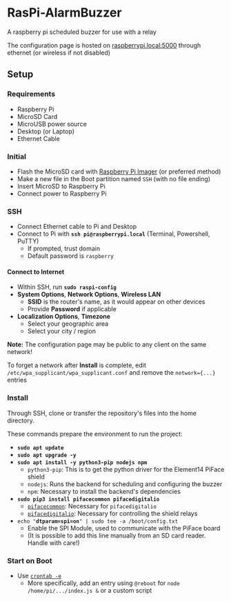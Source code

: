 # RasPi-AlarmBuzzer

A raspberry pi scheduled buzzer for use with a relay

The configuration page is hosted on [raspberrypi.local:5000](raspberrypi.local:5000) through ethernet (or wireless if not disabled)

## Setup

### Requirements
- Raspberry Pi
- MicroSD Card
- MicroUSB power source
- Desktop (or Laptop)
- Ethernet Cable

### Initial
- Flash the MicroSD card with [Raspberry Pi Imager](https://www.raspberrypi.org/software/) (or preferred method)
- Make a new file in the Boot partition named `SSH` (with no file ending)
- Insert MicroSD to Raspberry Pi
- Connect power to Raspberry Pi

### SSH
- Connect Ethernet cable to Pi and Desktop
- Connect to Pi with **`ssh pi@raspberrypi.local`** (Terminal, Powershell, PuTTY)
  - If prompted, trust domain
  - Default password is `raspberry`

#### Connect to Internet
- Within SSH, run **`sudo raspi-config`**
- **System Options**, **Network Options**, **Wireless LAN**
  - **SSID** is the router's name, as it would appear on other devices
  - Provide **Password** if applicable
- **Localization Options**, **Timezone**
  - Select your geographic area
  - Select your city / region

**Note:** The configuration page may be public to any client on the same network! 

To forget a network after **Install** is complete, edit `/etc/wpa_supplicant/wpa_supplicant.conf` and remove the `network={...}` entries

### Install
Through SSH, clone or transfer the repository's files into the home directory.

These commands prepare the environment to run the project:
<!-- TODO: Add direct support for GPIO -->
- **`sudo apt update`**
- **`sudo apt upgrade -y`**
- **`sudo apt install -y python3-pip nodejs npm`**
  - `python3-pip`: This is to get the python driver for the Element14 PiFace shield
  - `nodejs`: Runs the backend for scheduling and configuring the buzzer
  - `npm`: Necessary to install the backend's dependencies
- **`sudo pip3 install pifacecommon pifacedigitalio `**
  - [`pifacecommon`](https://github.com/piface/pifacecommon): Necessary for `pifacedigitalio`
  - [`pifacedigitalio`](https://github.com/piface/pifacedigitalio): Necessary for controlling the shield relays
- `echo "`**`dtparam=spi=on`**`" | sudo tee -a /boot/config.txt`
  - Enable the SPI Module, used to communicate with the PiFace board
  - (It is possible to add this line manually from an SD card reader. Handle with care!)

### Start on Boot
- Use [`crontab -e`](https://www.raspberrypi.org/documentation/linux/usage/cron.md)
  - More specifically, add an entry using `@reboot` for `node /home/pi/.../index.js &` or a custom script